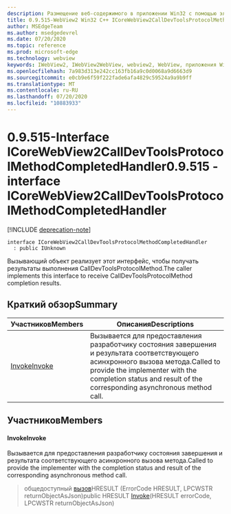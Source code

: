 ```yaml
---
description: Размещение веб-содержимого в приложении Win32 с помощью элемента управления Microsoft Edge WebView2
title: 0.9.515-WebView2 Win32 C++ ICoreWebView2CallDevToolsProtocolMethodCompletedHandler
author: MSEdgeTeam
ms.author: msedgedevrel
ms.date: 07/20/2020
ms.topic: reference
ms.prod: microsoft-edge
ms.technology: webview
keywords: IWebView2, IWebView2WebView, webview2, WebView, приложения Win32, Win32, EDGE, ICoreWebView2, ICoreWebView2Controller, элемент управления "веб-браузер", HTML Edge
ms.openlocfilehash: 7a983d313e242cc163fb16a9c0d0068a9d6663d9
ms.sourcegitcommit: e0cb9e6f59f222fade6afa4829c59524a9a9b9ff
ms.translationtype: MT
ms.contentlocale: ru-RU
ms.lasthandoff: 07/20/2020
ms.locfileid: "10883933"
---
```

# <span data-ttu-id="835df-104">0.9.515-Interface ICoreWebView2CallDevToolsProtocolMethodCompletedHandler</span><span class="sxs-lookup"><span data-stu-id="835df-104">0.9.515 - interface ICoreWebView2CallDevToolsProtocolMethodCompletedHandler</span></span> 

[!INCLUDE [deprecation-note](../../includes/deprecation-note.md)]

```
interface ICoreWebView2CallDevToolsProtocolMethodCompletedHandler
  : public IUnknown
```

<span data-ttu-id="835df-105">Вызывающий объект реализует этот интерфейс, чтобы получать результаты выполнения CallDevToolsProtocolMethod.</span><span class="sxs-lookup"><span data-stu-id="835df-105">The caller implements this interface to receive CallDevToolsProtocolMethod completion results.</span></span>

## <span data-ttu-id="835df-106">Краткий обзор</span><span class="sxs-lookup"><span data-stu-id="835df-106">Summary</span></span>

 <span data-ttu-id="835df-107">Участников</span><span class="sxs-lookup"><span data-stu-id="835df-107">Members</span></span>                        | <span data-ttu-id="835df-108">Описания</span><span class="sxs-lookup"><span data-stu-id="835df-108">Descriptions</span></span>
--------------------------------|---------------------------------------------
[<span data-ttu-id="835df-109">Invoke</span><span class="sxs-lookup"><span data-stu-id="835df-109">Invoke</span></span>](#invoke) | <span data-ttu-id="835df-110">Вызывается для предоставления разработчику состояния завершения и результата соответствующего асинхронного вызова метода.</span><span class="sxs-lookup"><span data-stu-id="835df-110">Called to provide the implementer with the completion status and result of the corresponding asynchronous method call.</span></span>

## <span data-ttu-id="835df-111">Участников</span><span class="sxs-lookup"><span data-stu-id="835df-111">Members</span></span>

#### <span data-ttu-id="835df-112">Invoke</span><span class="sxs-lookup"><span data-stu-id="835df-112">Invoke</span></span> 

<span data-ttu-id="835df-113">Вызывается для предоставления разработчику состояния завершения и результата соответствующего асинхронного вызова метода.</span><span class="sxs-lookup"><span data-stu-id="835df-113">Called to provide the implementer with the completion status and result of the corresponding asynchronous method call.</span></span>

> <span data-ttu-id="835df-114">общедоступный [вызов](#invoke)HRESULT (ErrorCode HRESULT, LPCWSTR returnObjectAsJson)</span><span class="sxs-lookup"><span data-stu-id="835df-114">public HRESULT [Invoke](#invoke)(HRESULT errorCode, LPCWSTR returnObjectAsJson)</span></span>

